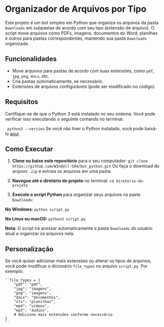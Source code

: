 # Organizador de Arquivos por Tipo

Este projeto é um bot simples em Python que organiza os arquivos da pasta `Downloads` em subpastas de acordo com seu tipo (extensão de arquivo). O script move arquivos como PDFs, imagens, documentos do Word, planilhas e outros para pastas correspondentes, mantendo sua pasta `Downloads` organizada.

## Funcionalidades
- Move arquivos para pastas de acordo com suas extensões, como `pdf`, `jpg`, `png`, `docx`, etc.
- Cria pastas automaticamente, se necessário.
- Extensões de arquivos configuráveis (pode ser modificado no código).
  
## Requisitos

Certifique-se de que o Python 3 está instalado no seu sistema. Você pode verificar isso executando o seguinte comando no terminal:

``
python3 --version``
Se você não tiver o Python instalado, você pode baixá-lo [aqui](https://www.python.org/downloads/).

## Como Executar

1.  **Clone ou baixe este repositório** para o seu computador:
	```git clone https://github.com/W3ndell-S04/bot_python.git```
Ou faça o download do arquivo `.zip` e extraia os arquivos em uma pasta.

2.  **Navegue até o diretório do projeto** no terminal:
	```cd diretorio-do-projeto```
	
3.  **Execute o script Python** para organizar seus arquivos na pasta `Downloads`:

**No Windows:**
``python script.py``

**No Linux ou macOS:**
``python3 script.py``

**Nota**: O script irá acessar automaticamente a pasta `Downloads` do usuário atual e organizar os arquivos nela.
## Personalização

Se você quiser adicionar mais extensões ou alterar os tipos de arquivos, você pode modificar o dicionário `file_types` no arquivo `script.py`. Por exemplo:

    ``file_types = {
        "pdf": "pdf",
        "jpg": "imagens",
        "png": "imagens",
        "docx": "documentos",
        "xls": "planilhas",
        "mp4": "vídeos",
        "mp3": "áudios",
        # Adicione mais extensões conforme necessário
    }
    ``
